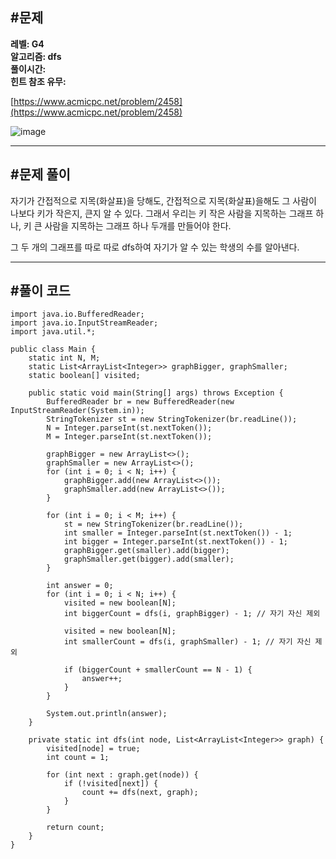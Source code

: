 ## **#문제**         

**레벨: G4  
알고리즘: dfs**   
**풀이시간:   
힌트 참조 유무:**

[https://www.acmicpc.net/problem/2458](https://www.acmicpc.net/problem/2458)

![image](https://github.com/user-attachments/assets/597cbafb-0e2c-4626-8e19-cca33e04d923)

---

## **#문제 풀이**        

자기가 간접적으로 지목(화살표)을 당해도, 간접적으로 지목(화살표)을해도 그 사람이 나보다 키가 작은지, 큰지 알 수 있다. 그래서 우리는 키 작은 사람을 지목하는 그래프 하나, 키 큰 사람을 지목하는 그래프 하나 두개를 만들어야 한다. 

그 두 개의 그래프를 따로 따로 dfs하여 자기가 알 수 있는 학생의 수를 알아낸다.

---

## **#풀이 코드**      

```
import java.io.BufferedReader;
import java.io.InputStreamReader;
import java.util.*;

public class Main {
    static int N, M;
    static List<ArrayList<Integer>> graphBigger, graphSmaller;
    static boolean[] visited;

    public static void main(String[] args) throws Exception {
        BufferedReader br = new BufferedReader(new InputStreamReader(System.in));
        StringTokenizer st = new StringTokenizer(br.readLine());
        N = Integer.parseInt(st.nextToken());
        M = Integer.parseInt(st.nextToken());

        graphBigger = new ArrayList<>();
        graphSmaller = new ArrayList<>();
        for (int i = 0; i < N; i++) {
            graphBigger.add(new ArrayList<>());
            graphSmaller.add(new ArrayList<>());
        }

        for (int i = 0; i < M; i++) {
            st = new StringTokenizer(br.readLine());
            int smaller = Integer.parseInt(st.nextToken()) - 1;
            int bigger = Integer.parseInt(st.nextToken()) - 1;
            graphBigger.get(smaller).add(bigger);
            graphSmaller.get(bigger).add(smaller);
        }

        int answer = 0;
        for (int i = 0; i < N; i++) {
            visited = new boolean[N];
            int biggerCount = dfs(i, graphBigger) - 1; // 자기 자신 제외

            visited = new boolean[N];
            int smallerCount = dfs(i, graphSmaller) - 1; // 자기 자신 제외

            if (biggerCount + smallerCount == N - 1) {
                answer++;
            }
        }

        System.out.println(answer);
    }

    private static int dfs(int node, List<ArrayList<Integer>> graph) {
        visited[node] = true;
        int count = 1;

        for (int next : graph.get(node)) {
            if (!visited[next]) {
                count += dfs(next, graph);
            }
        }

        return count;
    }
}
```
